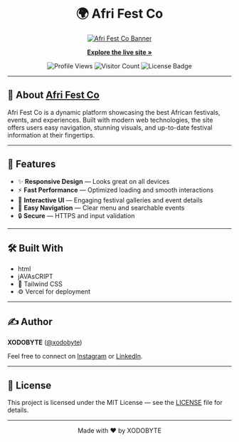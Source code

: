 <h1 align="center">🌍 Afri Fest Co</h1>

<div align="center">
  <a href="https://afri-fest-co.vercel.app/">
    <img src="afrifest.webp" alt="Afri Fest Co Banner" />
  </a>
</div>

<p align="center">
  <a href="https://afri-fest-co.vercel.app/">
    <strong>Explore the live site »</strong>
  </a>
</p>

<div align="center">
  <!-- GitHub Profile Views Badge -->
  <img src="https://komarev.com/ghpvc/?username=xodobyte&color=brightgreen" alt="Profile Views" />
  <!-- Visitor Count Badge -->
  <img src="https://hits.seeyoufarm.com/api/count/incr?url=afri-fest-co.vercel.app&count_bg=%23ED64A6&title_bg=%23555555&icon=&icon_color=%23FFFFFF&title=Visits&edge_flat=false" alt="Visitor Count" />
  <!-- License Badge -->
  <img src="https://img.shields.io/badge/license-MIT-green.svg" alt="License Badge" />
</div>

---

## 📖 About <a href="https://afri-fest-co.vercel.app/">Afri Fest Co</a>

<p>
  Afri Fest Co is a dynamic platform showcasing the best African festivals, events, and experiences. Built with modern web technologies, the site offers users easy navigation, stunning visuals, and up-to-date festival information at their fingertips.
</p>

---

## 🚀 Features

<ul>
  <li>✨ <strong>Responsive Design</strong> — Looks great on all devices</li>
  <li>⚡ <strong>Fast Performance</strong> — Optimized loading and smooth interactions</li>
  <li>🎨 <strong>Interactive UI</strong> — Engaging festival galleries and event details</li>
  <li>🔗 <strong>Easy Navigation</strong> — Clear menu and searchable events</li>
  <li>🔒 <strong>Secure</strong> — HTTPS and input validation</li>
</ul>

---

## 🛠️ Built With

<ul>
  <li>html</li>
  <li>jAVAsCRIPT</li>
  <li>💨 Tailwind CSS</li>
  <li>⚙️ Vercel for deployment</li>
</ul>

---

## ✍️ Author

<p>
  <strong>XODOBYTE</strong> (<a href="https://github.com/xodobyte">@xodobyte</a>)
</p>

<p>Feel free to connect on <a href="https://instagram.com/taylorraps">Instagram</a> or <a href="https://www.linkedin.com/in/realxryan">LinkedIn</a>.</p>

---

## 📄 License

<p>This project is licensed under the MIT License — see the <a href="LICENSE">LICENSE</a> file for details.</p>

---

<p align="center">
  Made with ❤️ by XODOBYTE 
</p>
